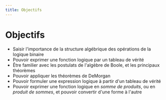 ```yaml
---
title: Objectifs
---
```

# Objectifs

-   Saisir l'importance de la structure algébrique des opérations de la logique binaire
-   Pouvoir exprimer une fonction logique par un tableau de vérité
-   Être familier avec les postulats de l'algèbre de Boole, et les principaux théorèmes
-   Pouvoir appliquer les théorèmes de DeMorgan
-   Pouvoir formuler une expression logique à partir d'un tableau de vérité
-   Pouvoir exprimer une fonction logique en *somme de produits*, ou en
    *produit de sommes*, et pouvoir convertir d'une forme à l'autre

